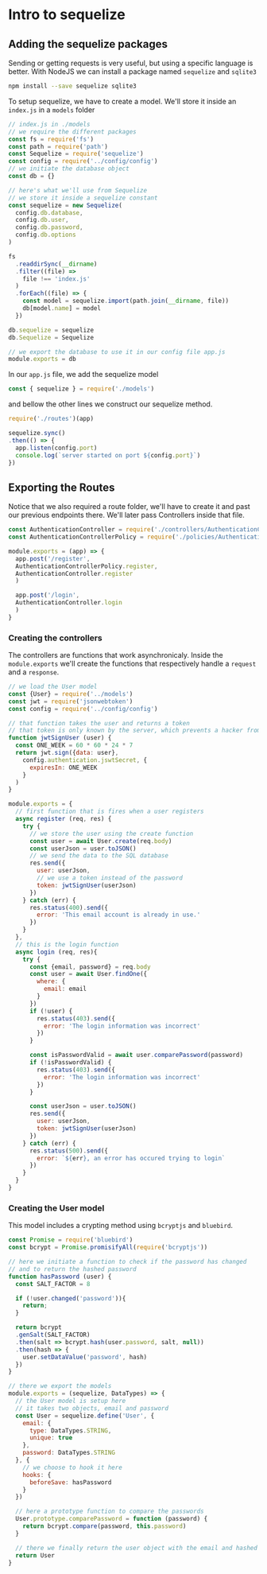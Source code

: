 # Intro to sequelize

## Adding the sequelize packages

Sending or getting requests is very useful, but using a specific language is better.
With NodeJS we can install a package named `sequelize` and `sqlite3`

```bash
npm install --save sequelize sqlite3
```

To setup sequelize, we have to create a model.
We'll store it inside an `index.js` in a `models` folder

```js
// index.js in ./models
// we require the different packages
const fs = require('fs')
const path = require('path')
const Sequelize = require('sequelize')
const config = require('../config/config')
// we initiate the database object
const db = {}

// here's what we'll use from Sequelize
// we store it inside a sequelize constant
const sequelize = new Sequelize(
  config.db.database,
  config.db.user,
  config.db.password,
  config.db.options
)

fs
  .readdirSync(__dirname)
  .filter((file) =>
    file !== 'index.js'
  )
  .forEach((file) => {
    const model = sequelize.import(path.join(__dirname, file))
    db[model.name] = model
  })

db.sequelize = sequelize
db.Sequelize = Sequelize

// we export the database to use it in our config file app.js
module.exports = db
```

In our `app.js` file, we add the sequelize model

```js
const { sequelize } = require('./models')
```

and bellow the other lines we construct our sequelize method.

```js
require('./routes')(app)

sequelize.sync()
.then(() => {
  app.listen(config.port)
  console.log(`server started on port ${config.port}`)
})
```

## Exporting the Routes

Notice that we also required a route folder, we'll have to create it and past our previous endpoints there.
We'll later pass Controllers inside that file.

```js
const AuthenticationController = require('./controllers/AuthenticationController')
const AuthenticationControllerPolicy = require('./policies/AuthenticationControllerPolicy')

module.exports = (app) => {
  app.post('/register',
  AuthenticationControllerPolicy.register,
  AuthenticationController.register
  )

  app.post('/login',
  AuthenticationController.login
  )
}
```

### Creating the controllers

The controllers are functions that work asynchronicaly.
Inside the `module.exports` we'll create the functions that respectively handle a `request` and a `response`.

```js
// we load the User model
const {User} = require('../models')
const jwt = require('jsonwebtoken')
const config = require('../config/config')

// that function takes the user and returns a token
// that token is only known by the server, which prevents a hacker from generating a token
function jwtSignUser (user) {
  const ONE_WEEK = 60 * 60 * 24 * 7
  return jwt.sign({data: user},
    config.authentication.jswtSecret, {
      expiresIn: ONE_WEEK
    }
  )
}

module.exports = {
  // first function that is fires when a user registers
  async register (req, res) {
    try {
      // we store the user using the create function
      const user = await User.create(req.body)
      const userJson = user.toJSON()
      // we send the data to the SQL database
      res.send({
        user: userJson,
        // we use a token instead of the password
        token: jwtSignUser(userJson)
      })
    } catch (err) {
      res.status(400).send({
        error: 'This email account is already in use.'
      })
    }
  },
  // this is the login function
  async login (req, res){
    try {
      const {email, password} = req.body
      const user = await User.findOne({
        where: {
          email: email
        }
      })
      if (!user) {
        res.status(403).send({
          error: 'The login information was incorrect'
        })
      }

      const isPasswordValid = await user.comparePassword(password)
      if (!isPasswordValid) {
        res.status(403).send({
          error: 'The login information was incorrect'
        })
      }

      const userJson = user.toJSON()
      res.send({
        user: userJson,
        token: jwtSignUser(userJson)
      })
    } catch (err) {
      res.status(500).send({
        error: `${err}, an error has occured trying to login`
      })
    }
  }
}
```

### Creating the User model

This model includes a crypting method using `bcryptjs` and `bluebird`.

```js
const Promise = require('bluebird')
const bcrypt = Promise.promisifyAll(require('bcryptjs'))

// here we initiate a function to check if the password has changed
// and to return the hashed password
function hasPassword (user) {
  const SALT_FACTOR = 8

  if (!user.changed('password')){
    return;
  }

  return bcrypt
  .genSalt(SALT_FACTOR)
  .then(salt => bcrypt.hash(user.password, salt, null))
  .then(hash => {
    user.setDataValue('password', hash)
  })
}

// there we export the models
module.exports = (sequelize, DataTypes) => {
  // the User model is setup here
  // it takes two objects, email and password
  const User = sequelize.define('User', {
    email: {
      type: DataTypes.STRING,
      unique: true
    },
    password: DataTypes.STRING
  }, {
    // we choose to hook it here
    hooks: {
      beforeSave: hasPassword
    }
  })

  // here a prototype function to compare the passwords
  User.prototype.comparePassword = function (password) {
    return bcrypt.compare(password, this.password)
  }

  // there we finally return the user object with the email and hashed password
  return User
}
```
